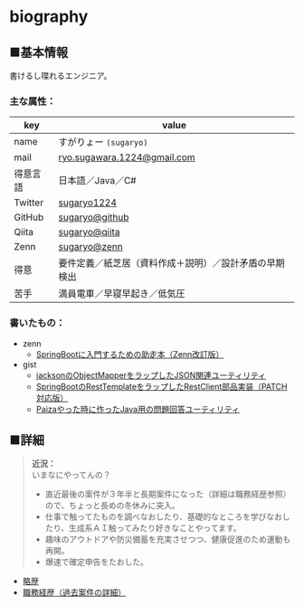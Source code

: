 # biography

## ■基本情報

書けるし喋れるエンジニア。

### 主な属性：

|key|value|
|----|----|
|name|すがりょー `(sugaryo)`|
|mail|ryo.sugawara.1224@gmail.com|
|得意言語|日本語／Java／C#|
|Twitter|[sugaryo1224](https://twitter.com/sugaryo1224)|
|GitHub|[sugaryo@github](https://github.com/sugaryo)|
|Qiita|[sugaryo@qiita](https://qiita.com/sugaryo)|
|Zenn|[sugaryo@zenn](https://zenn.dev/sugaryo)|
|得意|要件定義／紙芝居（資料作成＋説明）／設計矛盾の早期検出|
|苦手|満員電車／早寝早起き／低気圧|

### 書いたもの：

- zenn
  - [SpringBootに入門するための助走本（Zenn改訂版）](https://zenn.dev/sugaryo/books/spring-boot-run-up)
- gist
  - [jacksonのObjectMapperをラップしたJSON関連ユーティリティ](https://gist.github.com/sugaryo/0237c1a334f80e8fc6ca75b36393536a)
  - [SpringBootのRestTemplateをラップしたRestClient部品実装（PATCH対応版）](https://gist.github.com/sugaryo/18653b1bb84bad2d1a1e59f0a68b89c3)
  - [Paizaやった時に作ったJava用の問題回答ユーティリティ](https://gist.github.com/sugaryo/e2aafb97f04c947670ec1d9b767ae04c)

## ■詳細

> **近況：**  
> いまなにやってんの？
> - 直近最後の案件が３年半と長期案件になった（詳細は職務経歴参照）ので、ちょっと長めの冬休みに突入。
> - 仕事で触ってたものを調べなおしたり、基礎的なところを学びなおしたり、生成系ＡＩ触ってみたり好きなことやってます。
> - 趣味のアウトドアや防災備蓄を充実させつつ、健康促進のため運動も再開。
> - 爆速で確定申告をたおした。

- [略歴](career.md)
- [職務経歴（過去案件の詳細）](business.md)
